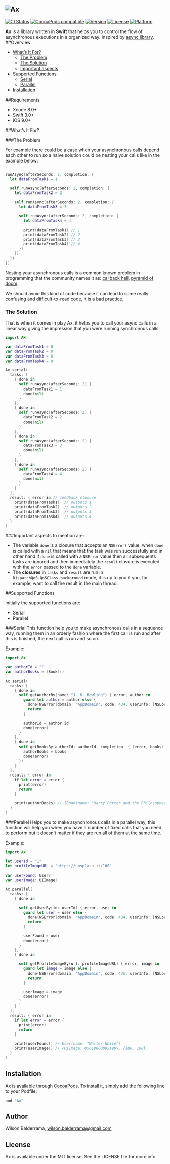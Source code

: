 ![Ax](ax-logo.png)
-----
[![CI Status](https://img.shields.io/travis/wilsonbalderrama/Ax.svg?style=flat)](https://travis-ci.org/wilsonbalderrama/Ax)
[![CocoaPods compatible](https://img.shields.io/badge/CocoaPods-compatible-4BC51D.svg)](https://github.com/CocoaPods/CocoaPods)
[![Version](https://img.shields.io/cocoapods/v/Ax.svg?style=flat)](http://cocoapods.org/pods/Ax)
[![License](https://img.shields.io/cocoapods/l/Ax.svg?style=flat)](http://cocoapods.org/pods/Ax)
[![Platform](https://img.shields.io/cocoapods/p/Ax.svg?style=flat)](http://cocoapods.org/pods/Ax)



**Ax** is a library written in **Swift** that helps you to control the flow of asynchronous executions in a organized way.
Inspired by [async library](https://github.com/caolan/async).
##Overview

- [What’s It For?](https://github.com/wilsonbalderrama/Ax#whats-it-for)
  - [The Problem](https://github.com/wilsonbalderrama/Ax#the-problem)
  - [The Solution](https://github.com/wilsonbalderrama/Ax#the-solution)
  - [Important aspects](https://github.com/wilsonbalderrama/Ax#important-aspects-to-mention-are)
- [Supported Functions](https://github.com/wilsonbalderrama/Ax#supported-functions)
  - [Serial](https://github.com/wilsonbalderrama/Ax#serial)
  - [Parallel](https://github.com/wilsonbalderrama/Ax#parallel)
- [Installation](https://github.com/wilsonbalderrama/Ax#installation)

##Requirements
- Xcode 8.0+
- Swift 3.0+
- iOS 9.0+

##What’s It For?

###The Problem

For example there could be a case when your asynchronous calls depend each other to run so a naive solution could be nesting your calls like in the example below:

```swift

runAsync(afterSeconds: 2, completion: {
  let dataFromTask1 = 1

  self.runAsync(afterSeconds: 2, completion: {
    let dataFromTask2 = 2

    self.runAsync(afterSeconds: 2, completion: {
      let dataFromTask3 = 3

      self.runAsync(afterSeconds: 2, completion: {
        let dataFromTask4 = 4

        print(dataFromTask1) // 1
        print(dataFromTask2) // 2
        print(dataFromTask3) // 3
        print(dataFromTask4) // 4
      })
    })
  })
})
```

Nesting your asynchronous calls is a common known problem in programming that the community names it as: [callback hell](http://callbackhell.com/), [pyramid of doom](https://en.wikipedia.org/wiki/Pyramid_of_doom_(programming)).

We should avoid this kind of code because it can lead to some really confusing and difficult-to-read code, it is a bad practice.

### The Solution
That is when it comes in play Ax, it helps you to call your async calls in a linear way giving the impression that you were running synchronous calls:

```swift
import AX

var dataFromTask1 = 0
var dataFromTask2 = 0
var dataFromTask3 = 0
var dataFromTask4 = 0

Ax.serial(
  tasks: [
    { done in
      self.runAsync(afterSeconds: 2) {
        dataFromTask1 = 1
        done(nil)
      }
    },
    { done in
      self.runAsync(afterSeconds: 2) {
        dataFromTask2 = 2
        done(nil)
      }
    },
    { done in
      self.runAsync(afterSeconds: 2) {
        dataFromTask3 = 3
        done(nil)
      }
    },
    { done in
      self.runAsync(afterSeconds: 2) {
        dataFromTask4 = 4
        done(nil)
      }
    }
  ],
  result: { error in // feedback closure
    print(dataFromTask1)  // outputs 1
    print(dataFromTask2)  // outputs 2
    print(dataFromTask3)  // outputs 3
    print(dataFromTask4)  // outputs 4
  }
)
```

###Important aspects to mention are:
- The variable `done` is a closure that accepts an `NSError?` value, when `done` is called with a `nil` that means that the task was run successfully and in other hand if `done` is called with a `NSError` value then all subsequents tasks are ignored and then immediately the `result` closure is executed with the `error` passed to the `done` variable.
- The **closures** in `tasks` and `result` are run in `DispatchQoS.QoSClass.background` mode, it is up to you if you, for example, want to call the result in the main thread.



##Supported Functions

Initially the supported functions are:
- Serial
- Parallel

###Serial
This function help you to make asynchronous calls in a sequence way, running them in an orderly fashion where the first call is run and after this is finished, the next call is run and so on.

Example:

```swift
import Ax

var authorId = ""
var authorBooks = [Book]()

Ax.serial(
  tasks: [
    { done in
      self.getAuthorBy(name: "J. K. Rowling") { error, author in
        guard let author = author else {
          done(NSError(domain: "AppDomain", code: 434, userInfo: [NSLocalizedDescriptionKey: "didn't get author"]))
          return
        }

        authorId = author.id
        done(error)
      }
    },
    { done in
      self.getBooksBy(authorId: authorId, completion: { (error, books: [Book]) in
        authorBooks = books
        done(error)
      })
    }
  ],
  result: { error in
    if let error = error {
      print(error)
      return
    }

    print(authorBooks) // [Book(name: "Harry Potter and the Philosopher\'s Stone"), Book(name: "Harry Potter and the Chamber of Secrets")]
  }
)
```

###Parallel
Helps you to make asynchronous calls in a parallel way, this function will help you when you have a number of fixed calls that you need to perform but it doesn't matter if they are run all of them at the same time.

Example:

```swift
import Ax

let userId = "1"
let profileImageURL = "https://unsplash.it/100"

var userFound: User?
var userImage: UIImage?

Ax.parallel(
  tasks: [
    { done in

      self.getUserBy(id: userId) { error, user in
        guard let user = user else {
          done(NSError(domain: "AppDomain", code: 434, userInfo: [NSLocalizedDescriptionKey: "No user found."]))
          return
        }

        userFound = user
        done(error)
      }
    },
    { done in

      self.getProfileImageBy(url: profileImageURL) { error, image in
        guard let image = image else {
          done(NSError(domain: "AppDomain", code: 435, userInfo: [NSLocalizedDescriptionKey: "Image not found."]))
          return
        }

        userImage = image
        done(error)
      }
    }
  ],
  result: { error in
    if let error = error {
      print(error)
      return
    }

    print(userFound!) // User(name: "Walter While")
    print(userImage!) // <UIImage: 0x618000095a90>, {100, 100}
  }
)
```

## Installation

Ax is available through [CocoaPods](http://cocoapods.org). To install
it, simply add the following line to your Podfile:

```ruby
pod "Ax"
```

## Author

Wilson Balderrama, wilson.balderrama@gmail.com

## License

Ax is available under the MIT license. See the LICENSE file for more info.
